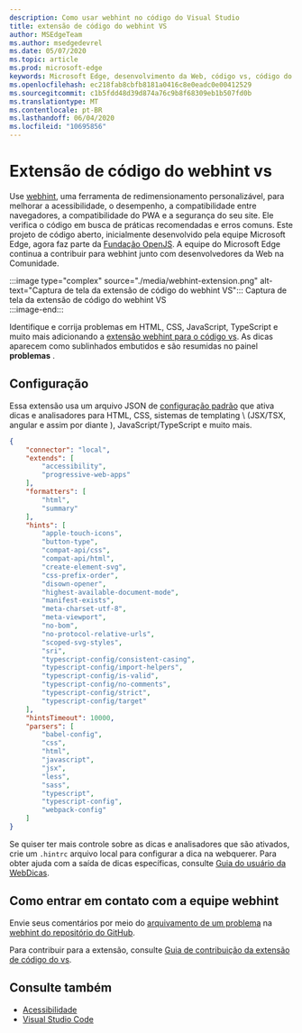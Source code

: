 ```yaml
---
description: Como usar webhint no código do Visual Studio
title: extensão de código do webhint VS
author: MSEdgeTeam
ms.author: msedgedevrel
ms.date: 05/07/2020
ms.topic: article
ms.prod: microsoft-edge
keywords: Microsoft Edge, desenvolvimento da Web, código vs, código do Visual Studio, dica da Web
ms.openlocfilehash: ec218fab8cbfb8181a0416c8e0eadc0e00412529
ms.sourcegitcommit: c1b5fdd48d39d874a76c9b8f68309eb1b507fd0b
ms.translationtype: MT
ms.contentlocale: pt-BR
ms.lasthandoff: 06/04/2020
ms.locfileid: "10695856"
---
```

# Extensão de código do webhint vs  

Use [webhint][WebhintMain], uma ferramenta de redimensionamento personalizável, para melhorar a acessibilidade, o desempenho, a compatibilidade entre navegadores, a compatibilidade do PWA e a segurança do seu site.  Ele verifica o código em busca de práticas recomendadas e erros comuns. Este projeto de código aberto, inicialmente desenvolvido pela equipe Microsoft Edge, agora faz parte da [Fundação OpenJS][OpenjsFoundation].  A equipe do Microsoft Edge continua a contribuir para webhint junto com desenvolvedores da Web na Comunidade.  

:::image type="complex" source="./media/webhint-extension.png" alt-text="Captura de tela da extensão de código do webhint VS":::
   Captura de tela da extensão de código do webhint VS  
:::image-end:::

<!--![Screenshot of webhint VS Code extension][ImageWebhintExtension]  -->  

Identifique e corrija problemas em HTML, CSS, JavaScript, TypeScript e muito mais adicionando a [extensão webhint para o código vs][VisualstudioMarketplaceWebhint].  As dicas aparecem como sublinhados embutidos e são resumidas no painel **problemas** .  

## Configuração  

Essa extensão usa um arquivo JSON de [configuração padrão][GithubWebhintioIndexjson] que ativa dicas e analisadores para HTML, CSS, sistemas de templating \ (JSX/TSX, angular e assim por diante \), JavaScript/TypeScript e muito mais.  

```json
{
    "connector": "local",
    "extends": [
        "accessibility",
        "progressive-web-apps"
    ],
    "formatters": [
        "html",
        "summary"
    ],
    "hints": [
        "apple-touch-icons",
        "button-type",
        "compat-api/css",
        "compat-api/html",
        "create-element-svg",
        "css-prefix-order",
        "disown-opener",
        "highest-available-document-mode",
        "manifest-exists",
        "meta-charset-utf-8",
        "meta-viewport",
        "no-bom",
        "no-protocol-relative-urls",
        "scoped-svg-styles",
        "sri",
        "typescript-config/consistent-casing",
        "typescript-config/import-helpers",
        "typescript-config/is-valid",
        "typescript-config/no-comments",
        "typescript-config/strict",
        "typescript-config/target"
    ],
    "hintsTimeout": 10000,
    "parsers": [
        "babel-config",
        "css",
        "html",
        "javascript",
        "jsx",
        "less",
        "sass",
        "typescript",
        "typescript-config",
        "webpack-config"
    ]
}
```  

Se quiser ter mais controle sobre as dicas e analisadores que são ativados, crie um `.hintrc` arquivo local para configurar a dica na webquerer.  Para obter ajuda com a saída de dicas específicas, consulte [Guia do usuário da WebDicas][WebhintDocsUserguideConfiguringSummary].  

## Como entrar em contato com a equipe webhint  

Envie seus comentários por meio do [arquivamento de um problema][GithubWebhintioIssuesNew] na [webhint do repositório do GitHub][GithubWebhintio].  

Para contribuir para a extensão, consulte [Guia de contribuição da extensão de código do vs][GithubWebhintioExtensionVscodeContributing].  

## Consulte também  

*   [Acessibilidade][AccessibilityIndex]  
*   [Visual Studio Code][VisualstudiocodeIndex]  

<!-- image links -->  

<!--[ImageWebhintExtension]: ./media/webhint-extension.png "Screenshot of webhint VS Code extension"  -->  

<!--links -->  

[AccessibilityIndex]: /microsoft-edge/accessibility "Acessibilidade | Documentos da Microsoft"  

[VisualstudiocodeIndex]: /microsoft-edge/visual-studio-code/index "Código do Visual Studio | Documentos da Microsoft"  

[GithubWebhintio]: https://github.com/webhintio/hint "webhint | GitHub"  
[GithubWebhintioExtensionVscodeContributing]: https://github.com/webhintio/hint/blob/master/packages/extension-vscode/CONTRIBUTING.md "Colaborador-dica da GitHub"  
[GithubWebhintioIndexjson]: https://github.com/webhintio/hint/blob/master/packages/configuration-development/index.json "index. JSON-webhintio/Hint | GitHub"
[GithubWebhintioIssuesNew]: https://github.com/webhintio/hint/issues/new "Novos problemas-webhintio/dica | GitHub"  

[VisualstudioMarketplaceWebhint]: https://marketplace.visualstudio.com/items?itemName=webhint.vscode-webhint "webhint | Visual Studio Marketplace"  

[OpenjsFoundation]:  https://openjsf.org "Base do OpenJS"  

[WebhintDocsUserguideConfiguringSummary]: https://webhint.io/docs/user-guide/configuring-webhint/summary "Configurando webhint | Documentação do webhint"  
[WebhintMain]:  https://webhint.io "webhint"  
